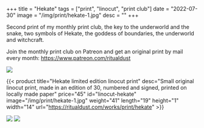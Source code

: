 +++
title = "Hekate"
tags = ["print", "linocut", "print club"]
date = "2022-07-30"
image = "/img/print/hekate-1.jpg"
desc = ""
+++

Second print of my monthly print club, the key to the underworld and the snake, two symbols of Hekate, the goddess of boundaries, the underworld and witchcraft.

Join the monthly print club on Patreon and get an original print by mail every month: https://www.patreon.com/ritualdust

![](/img/print/hekate-1.jpg)

{{< product title="Hekate limited edition linocut print" desc="Small original linocut print, made in an edition of 30, numbered and signed, printed on locally made paper" price="45" id="linocut-hekate" image="/img/print/hekate-1.jpg" weight="41" length="19" height="1" width="14" url="https://ritualdust.com/works/print/hekate" >}}

![](/img/print/hekate-2.jpg)
![](/img/print/hekate-3.jpg)
